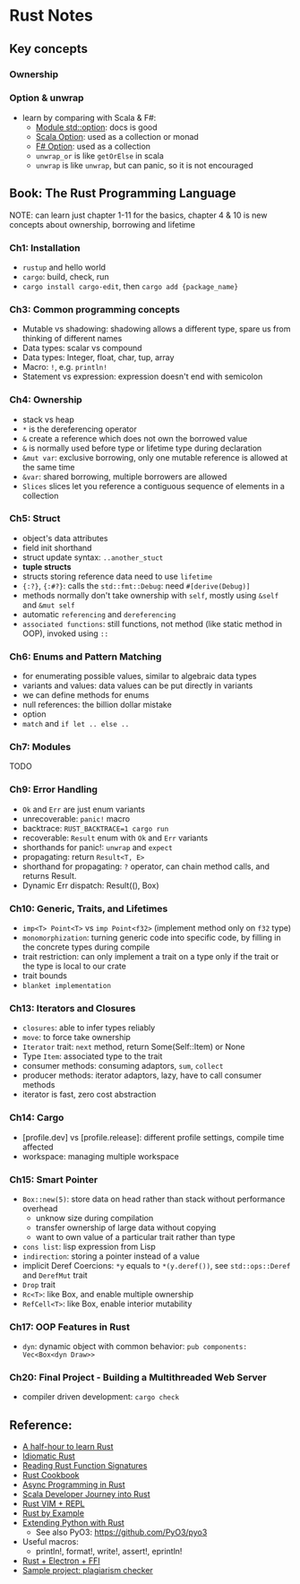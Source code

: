 # Rust Notes

## Key concepts

### Ownership

### Option & unwrap

- learn by comparing with Scala & F#:
  - [Module std::option](https://doc.rust-lang.org/std/option/): docs is good
  - [Scala Option](https://www.scala-lang.org/api/current/scala/Option.html): used as a collection or monad
  - [F# Option](https://docs.microsoft.com/en-us/dotnet/fsharp/language-reference/options): used as a collection
  - `unwrap_or` is like `getOrElse` in scala
  - `unwrap` is like `unwrap`, but can panic, so it is not encouraged

## Book: The Rust Programming Language

NOTE: can learn just chapter 1-11 for the basics, chapter 4 & 10 is new concepts about ownership, borrowing and lifetime

### Ch1: Installation

- `rustup` and hello world
- `cargo`: build, check, run
- `cargo install cargo-edit`, then `cargo add {package_name}`

### Ch3: Common programming concepts

- Mutable vs shadowing: shadowing allows a different type, spare us from thinking of different names
- Data types: scalar vs compound
- Data types: Integer, float, char, tup, array
- Macro: `!`, e.g. `println!`
- Statement vs expression: expression doesn't end with semicolon

### Ch4: Ownership

- stack vs heap
- `*` is the dereferencing operator
- `&` create a reference which does not own the borrowed value
- `&` is normally used before type or lifetime type during declaration
- `&mut var`: exclusive borrowing, only one mutable reference is allowed at the same time
- `&var`: shared borrowing, multiple borrowers are allowed
- `Slices` slices let you reference a contiguous sequence of elements in a collection

### Ch5: Struct

- object's data attributes
- field init shorthand
- struct update syntax: `..another_stuct`
- **tuple structs**
- structs storing reference data need to use `lifetime`
- `{:?}`, `{:#?}`: calls the `std::fmt::Debug`: need `#[derive(Debug)]`
- methods normally don't take ownership with `self`, mostly using `&self` and `&mut self`
- automatic `referencing` and `dereferencing`
- `associated functions`: still functions, not method (like static method in OOP), invoked using `::`

### Ch6: Enums and Pattern Matching

- for enumerating possible values, similar to algebraic data types
- variants and values: data values can be put directly in variants
- we can define methods for enums
- null references: the billion dollar mistake
- option
- `match` and `if let .. else ..`

### Ch7: Modules

TODO

### Ch9: Error Handling

- `Ok` and `Err` are just enum variants
- unrecoverable: `panic!` macro
- backtrace: `RUST_BACKTRACE=1 cargo run`
- recoverable: `Result` enum with `Ok` and `Err` variants
- shorthands for panic!: `unwrap` and `expect`
- propagating: return `Result<T, E>`
- shorthand for propagating: `?` operator, can chain method calls, and returns Result.
- Dynamic Err dispatch: Result((), Box<dyn Error>)

### Ch10: Generic, Traits, and Lifetimes

- `imp<T> Point<T>` vs `imp Point<f32>` (implement method only on `f32` type)
- `monomorphization`: turning generic code into specific code, by filling in the concrete types during compile
- trait restriction: can only implement a trait on a type only if the trait or the type is local to our crate
- trait bounds
- `blanket implementation`

### Ch13: Iterators and Closures

- `closures`: able to infer types reliably
- `move`: to force take ownership
- `Iterator` trait: `next` method, return Some(Self::Item) or None
- Type `Item`: associated type to the trait
- consumer methods: consuming adaptors, `sum`, `collect`
- producer methods: iterator adaptors, lazy, have to call consumer methods
- iterator is fast, zero cost abstraction

### Ch14: Cargo

- [profile.dev] vs [profile.release]: different profile settings, compile time affected
- workspace: managing multiple workspace

### Ch15: Smart Pointer

- `Box::new(5)`: store data on head rather than stack without performance overhead
  - unknow size during compilation
  - transfer ownership of large data without copying
  - want to own value of a particular trait rather than type
- `cons list`: lisp expression from Lisp
- `indirection`: storing a pointer instead of a value
- implicit Deref Coercions: `*y` equals to `*(y.deref())`, see `std::ops::Deref` and `DerefMut` trait
- `Drop` trait
- `Rc<T>`: like Box, and enable multiple ownership
- `RefCell<T>`: like Box, enable interior mutability

### Ch17: OOP Features in Rust

- `dyn`: dynamic object with common behavior: `pub components: Vec<Box<dyn Draw>>`

### Ch20: Final Project - Building a Multithreaded Web Server

- compiler driven development: `cargo check`

## Reference:

- [A half-hour to learn Rust](https://fasterthanli.me/articles/a-half-hour-to-learn-rust)
- [Idiomatic Rust](https://github.com/mre/idiomatic-rust)
- [Reading Rust Function Signatures](https://github.com/brson/rust-anthology/blob/master/src/reading-rust-function-signatures.md)
- [Rust Cookbook](https://rust-lang-nursery.github.io/rust-cookbook/intro.html)
- [Async Programming in Rust](https://rust-lang.github.io/async-book/01_getting_started/01_chapter.html)
- [Scala Developer Journey into Rust](http://blog.madhukaraphatak.com/rust-scala-part-1/)
- [Rust VIM + REPL](https://startupsventurecapital.com/rust-ide-repl-in-vim-11daa921a2c4)
- [Rust by Example](https://doc.rust-lang.org/rust-by-example/index.html)
- [Extending Python with Rust](https://developers.redhat.com/blog/2017/11/16/speed-python-using-rust#what_is_rust_)
  - See also PyO3: https://github.com/PyO3/pyo3
- Useful macros:
  - println!, format!, write!, assert!, eprintln!
- [Rust + Electron + FFI](https://titanwolf.org/Network/Articles/Article?AID=166184ad-585a-4d9b-b755-b1160613cb06)
- [Sample project: plagiarism checker](https://github.com/frizensami/plagiarism-basic)
